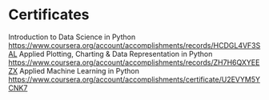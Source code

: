# Certificates
Introduction to Data Science in Python https://www.coursera.org/account/accomplishments/records/HCDGL4VF3SAL
Applied Plotting, Charting & Data Representation in Python https://www.coursera.org/account/accomplishments/records/ZH7H6QXYEEZX
Applied Machine Learning in Python https://www.coursera.org/account/accomplishments/certificate/U2EVYM5YCNK7
